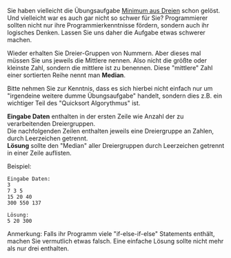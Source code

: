 Sie haben vielleicht die Übungsaufgabe [Minimum aus Dreien](./min-of-three) schon gelöst. Und vielleicht war es auch gar nicht so schwer für Sie?
Programmierer sollten nicht nur ihre Programmierkenntnisse fördern, sondern auch ihr logisches Denken.
Lassen Sie uns daher die Aufgabe etwas schwerer machen. 

Wieder erhalten Sie Dreier-Gruppen von Nummern. Aber dieses mal müssen Sie uns jeweils die Mittlere nennen.
Also nicht die größte oder kleinste Zahl, sondern die mittlere ist zu benennen. Diese "mittlere" Zahl einer sortierten Reihe nennt man **Median**.

Bitte nehmen Sie zur Kenntnis, dass es sich hierbei nicht einfach nur um "irgendeine weitere dumme Übungsaufgabe" handelt, sondern dies z.B. ein wichtiger Teil des "Quicksort Algorythmus" ist.

**Eingabe Daten** enthalten in der ersten Zeile wie Anzahl der zu verarbeitenden Dreiergruppen.  
Die nachfolgenden Zeilen enthalten jeweils eine Dreiergruppe an Zahlen, durch Leerzeichen getrennt.  
**Lösung** sollte den "Median" aller Dreiergruppen durch Leerzeichen getrennt in einer Zeile auflisten. 

Beispiel:

    Eingabe Daten:
    3
    7 3 5
    15 20 40
    300 550 137

    Lösung:
    5 20 300

Anmerkung: Falls ihr Programm viele "if-else-if-else" Statements enthält, machen Sie vermutlich etwas falsch. 
Eine einfache Lösung sollte nicht mehr als nur drei enthalten.
